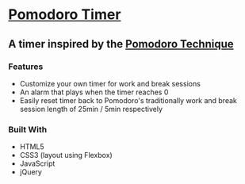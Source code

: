 ﻿# [Pomodoro Timer](http://tobychow.github.io/pomo)

## A timer inspired by the [Pomodoro Technique](https://en.wikipedia.org/wiki/Pomodoro_Technique)

### Features
- Customize your own timer for work and break sessions
- An alarm that plays when the timer reaches 0
- Easily reset timer back to Pomodoro's traditionally work and break session length of 25min / 5min respectively

### Built With
- HTML5
- CSS3 (layout using Flexbox)
- JavaScript
- jQuery